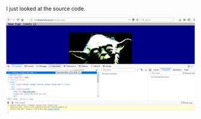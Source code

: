 I just looked at the source code.</br>


![alt text](  https://github.com/tamirzamo/n00bs-CTF/blob/master/level-one/1.png  )


